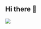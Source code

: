 ## Hi there 👋

![](https://media4.giphy.com/media/IIIg3ZHcOqYtW0wEIB/giphy.webp?cid=82a1493biy6zggte3yxwp2lzi8sj2svdeil5j93x74jki3bc&ep=v1_gifs_trending&rid=giphy.webp&ct=g)

<!--
**Vitor0472/Vitor0472** is a ✨ _special_ ✨ repository because its `README.md` (this file) appears on your GitHub profile.

Here are some ideas to get you started:

- 🔭 I’m currently working on ...
- 🌱 I’m currently learning ...
- 👯 I’m looking to collaborate on ...
- 🤔 I’m looking for help with ...
- 💬 Ask me about ...
- 📫 How to reach me: ...
- 😄 Pronouns: ...
- ⚡ Fun fact: ...
-->
